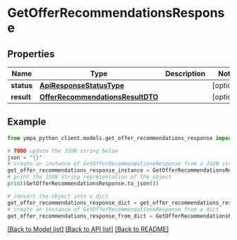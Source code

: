 # GetOfferRecommendationsResponse


## Properties

Name | Type | Description | Notes
------------ | ------------- | ------------- | -------------
**status** | [**ApiResponseStatusType**](ApiResponseStatusType.md) |  | [optional] 
**result** | [**OfferRecommendationsResultDTO**](OfferRecommendationsResultDTO.md) |  | [optional] 

## Example

```python
from ympa_python_client.models.get_offer_recommendations_response import GetOfferRecommendationsResponse

# TODO update the JSON string below
json = "{}"
# create an instance of GetOfferRecommendationsResponse from a JSON string
get_offer_recommendations_response_instance = GetOfferRecommendationsResponse.from_json(json)
# print the JSON string representation of the object
print(GetOfferRecommendationsResponse.to_json())

# convert the object into a dict
get_offer_recommendations_response_dict = get_offer_recommendations_response_instance.to_dict()
# create an instance of GetOfferRecommendationsResponse from a dict
get_offer_recommendations_response_from_dict = GetOfferRecommendationsResponse.from_dict(get_offer_recommendations_response_dict)
```
[[Back to Model list]](../README.md#documentation-for-models) [[Back to API list]](../README.md#documentation-for-api-endpoints) [[Back to README]](../README.md)



